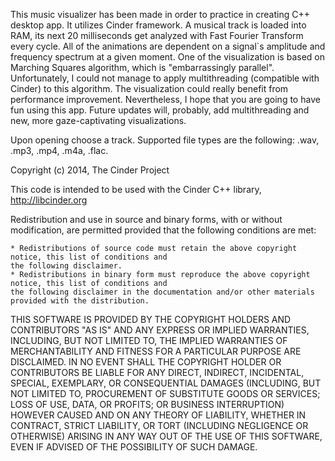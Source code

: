 This music visualizer has been made in order to practice in creating C++ desktop app. It utilizes Cinder framework. A musical track is loaded into RAM, its next 20 milliseconds get analyzed with Fast Fourier Transform every cycle. All of the animations are dependent on a signal`s amplitude and frequency spectrum at a given moment. One of the visualization is based on Marching Squares algorithm, which is "embarrassingly parallel". Unfortunately, I could not manage to apply multithreading (compatible with Cinder) to this algorithm. The visualization could really benefit from performance improvement. Nevertheless, I hope that you are going to have fun using this app. Future updates will, probably, add multithreading and new, more gaze-captivating visualizations.

Upon opening choose a track. Supported file types are the following: .wav, .mp3, .mp4, .m4a, .flac.

Copyright (c) 2014, The Cinder Project

 This code is intended to be used with the Cinder C++ library, http://libcinder.org

 Redistribution and use in source and binary forms, with or without modification, are permitted provided that
 the following conditions are met:

    * Redistributions of source code must retain the above copyright notice, this list of conditions and
	the following disclaimer.
    * Redistributions in binary form must reproduce the above copyright notice, this list of conditions and
	the following disclaimer in the documentation and/or other materials provided with the distribution.

 THIS SOFTWARE IS PROVIDED BY THE COPYRIGHT HOLDERS AND CONTRIBUTORS "AS IS" AND ANY EXPRESS OR IMPLIED
 WARRANTIES, INCLUDING, BUT NOT LIMITED TO, THE IMPLIED WARRANTIES OF MERCHANTABILITY AND FITNESS FOR A
 PARTICULAR PURPOSE ARE DISCLAIMED. IN NO EVENT SHALL THE COPYRIGHT HOLDER OR CONTRIBUTORS BE LIABLE FOR
 ANY DIRECT, INDIRECT, INCIDENTAL, SPECIAL, EXEMPLARY, OR CONSEQUENTIAL DAMAGES (INCLUDING, BUT NOT LIMITED
 TO, PROCUREMENT OF SUBSTITUTE GOODS OR SERVICES; LOSS OF USE, DATA, OR PROFITS; OR BUSINESS INTERRUPTION)
 HOWEVER CAUSED AND ON ANY THEORY OF LIABILITY, WHETHER IN CONTRACT, STRICT LIABILITY, OR TORT (INCLUDING
 NEGLIGENCE OR OTHERWISE) ARISING IN ANY WAY OUT OF THE USE OF THIS SOFTWARE, EVEN IF ADVISED OF THE
 POSSIBILITY OF SUCH DAMAGE.
